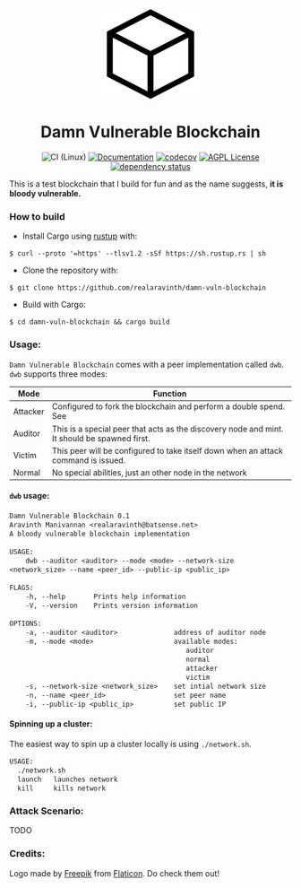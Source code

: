<div align="center">
<img src="assets/block.svg" alt="Wagon" width="180" height="160" />

# Damn Vulnerable Blockchain

![CI (Linux)](<https://github.com/realaravinth/damn-vuln-blockchain/workflows/CI%20(Linux)/badge.svg>)
[![Documentation](https://img.shields.io/badge/Docs-master-blue)](https://realaravinth.github.io/damn-vuln-blockchain/damn_vuln_blockchain/index.html)
[![codecov](https://codecov.io/gh/realaravinth/damn-vuln-blockchain/branch/master/graph/badge.svg?token=ZgkisU6TWX)](https://codecov.io/gh/realaravinth/damn-vuln-blockchain)
[![AGPL License](https://img.shields.io/badge/license-AGPL-blue.svg)](http://www.gnu.org/licenses/agpl-3.0)
[![dependency status](https://deps.rs/repo/github/realaravinth/damn-vuln-blockchain/status.svg)](https://deps.rs/repo/github/realaravinth/damn-vuln-blockchain)

</div>

This is a test blockchain that I build for fun and as the name
suggests, **it is bloody vulnerable.**

### How to build

- Install Cargo using [rustup](https://rustup.rs/) with:

```
$ curl --proto '=https' --tlsv1.2 -sSf https://sh.rustup.rs | sh
```

- Clone the repository with:

```
$ git clone https://github.com/realaravinth/damn-vuln-blockchain
```

- Build with Cargo:

```
$ cd damn-vuln-blockchain && cargo build
```

### Usage:

`Damn Vulnerable Blockchain` comes with a peer implementation called
`dwb`. `dwb` supports three modes:

| Mode     | Function                                                                                     |
| -------- | -------------------------------------------------------------------------------------------- |
| Attacker | Configured to fork the blockchain and perform a double spend. See                            |
| Auditor  | This is a special peer that acts as the discovery node and mint. It should be spawned first. |
| Victim   | This peer will be configured to take itself down when an attack command is issued.           |
| Normal   | No special abilities, just an other node in the network                                      |


#### `dwb` usage:

```
Damn Vulnerable Blockchain 0.1
Aravinth Manivannan <realaravinth@batsense.net>
A bloody vulnerable blockchain implementation

USAGE:
    dwb --auditor <auditor> --mode <mode> --network-size <network_size> --name <peer_id> --public-ip <public_ip>

FLAGS:
    -h, --help       Prints help information
    -V, --version    Prints version information

OPTIONS:
    -a, --auditor <auditor>              address of auditor node
    -m, --mode <mode>                    available modes:
                                         	auditor
                                         	normal
                                         	attacker
                                         	victim
    -s, --network-size <network_size>    set intial network size
    -n, --name <peer_id>                 set peer name
    -i, --public-ip <public_ip>          set public IP
```

#### Spinning up a cluster:

The easiest way to spin up a cluster locally is using `./network.sh`.

```
USAGE:
  ./network.sh
  launch   launches network
  kill     kills network
```

### Attack Scenario:

TODO

### Credits:

Logo made by [Freepik](https://www.flaticon.com/authors/freepik) from
[Flaticon](https://www.flaticon.com). Do check them out!
